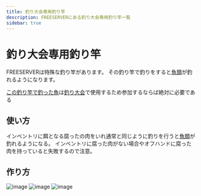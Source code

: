 ```yaml
---
title: 釣り大会専用釣り竿
description: FREESERVERにある釣り大会専用釣り竿一覧
sidebar: true
---
```


# 釣り大会専用釣り竿
FREESERVERは特殊な釣り竿があります。
その釣り竿で釣りをすると[魚類](/item/addfish)が釣れるようになります。

[この釣り竿で釣った魚](/item/addfish)は[釣り大会](/event/fishcontest)で使用するため参加するならば絶対に必要である

## 使い方
インベントリに餌となる腐ったの肉をいれ通常と同じように釣りを行うと[魚類](/item/addfish)が釣れるようになる。
インベントリに腐った肉がない場合やオフハンドに腐った肉を持っていると失敗するので注意。

## 作り方

![image](https://user-images.githubusercontent.com/64903817/118066960-9214a100-b3da-11eb-8f65-83b9da2f30f6.png)
![image](https://user-images.githubusercontent.com/64903817/118066991-a35dad80-b3da-11eb-9e77-713344d952b1.png)
![image](https://user-images.githubusercontent.com/64903817/118066997-a6f13480-b3da-11eb-8e96-679cb4a820e9.png)